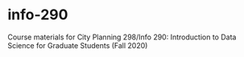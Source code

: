# info-290
Course materials for City Planning 298/Info 290: Introduction to Data Science for Graduate Students (Fall 2020)
